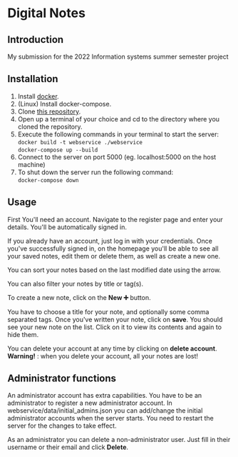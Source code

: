 # Digital Notes

## Introduction

My submission for the 2022 Information systems summer semester project

## Installation

1. Install [docker](https://www.docker.com/).
2. (Linux) Install docker-compose.
3. Clone [this repository](https://github.com/Xadak/Information-Systems-Semester-Project.git).
4. Open up a terminal of your choice and cd to the directory where you cloned the repository.  
5. Execute the following commands in your terminal to start the server:  
`docker build -t webservice ./webservice`  
`docker-compose up --build`
6. Connect to the server on port 5000 (eg. localhost:5000 on the host machine)
7. To shut down the server run the following command:  
`docker-compose down`

## Usage

First You'll need an account. Navigate to the register page and enter your details. You'll be automatically signed in. 

If you already have an account, just log in with your credentials.
Once you've successfully signed in, on the homepage you'll be able to see all your saved notes, edit them or delete them, as well as create a new one. 

You can sort your notes based on the last modified date using the arrow.

You can also filter your notes by title or tag(s).

To create a new note, click on the **New &#10133;** button.

You have to choose a title for your note, and optionally some comma separated tags. Once you've written your note, click on **save**. You should see your new note on the list. Click on it to view its contents and again to hide them.

You can delete your account at any time by clicking on **delete account**. __Warning!__ : when you delete your account, all your notes are lost!

## Administrator functions

An administrator account has extra capabilities. You have to be an administrator to register a new administrator account. In webservice/data/initial_admins.json you can add/change the initial administrator accounts when the server starts. You need to restart the server for the changes to take effect.

As an administrator you can delete a non-administrator user. Just fill in their username or their email and click **Delete**.
